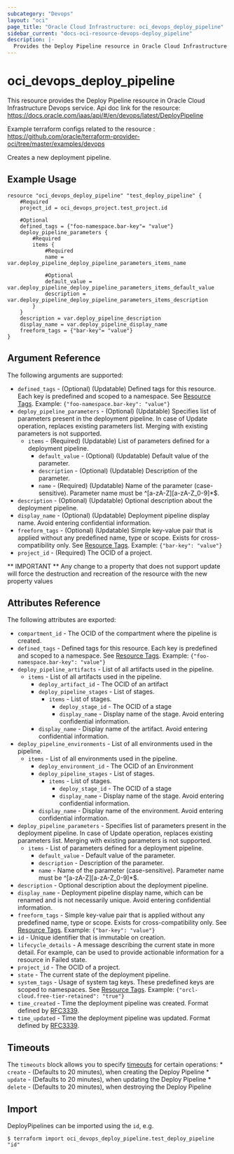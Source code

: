 ```yaml
---
subcategory: "Devops"
layout: "oci"
page_title: "Oracle Cloud Infrastructure: oci_devops_deploy_pipeline"
sidebar_current: "docs-oci-resource-devops-deploy_pipeline"
description: |-
  Provides the Deploy Pipeline resource in Oracle Cloud Infrastructure Devops service
---
```


# oci_devops_deploy_pipeline
This resource provides the Deploy Pipeline resource in Oracle Cloud Infrastructure Devops service.
Api doc link for the resource: https://docs.oracle.com/iaas/api/#/en/devops/latest/DeployPipeline

Example terraform configs related to the resource : https://github.com/oracle/terraform-provider-oci/tree/master/examples/devops

Creates a new deployment pipeline.

## Example Usage

```hcl
resource "oci_devops_deploy_pipeline" "test_deploy_pipeline" {
	#Required
	project_id = oci_devops_project.test_project.id

	#Optional
	defined_tags = {"foo-namespace.bar-key"= "value"}
	deploy_pipeline_parameters {
		#Required
		items {
			#Required
			name = var.deploy_pipeline_deploy_pipeline_parameters_items_name

			#Optional
			default_value = var.deploy_pipeline_deploy_pipeline_parameters_items_default_value
			description = var.deploy_pipeline_deploy_pipeline_parameters_items_description
		}
	}
	description = var.deploy_pipeline_description
	display_name = var.deploy_pipeline_display_name
	freeform_tags = {"bar-key"= "value"}
}
```

## Argument Reference

The following arguments are supported:

* `defined_tags` - (Optional) (Updatable) Defined tags for this resource. Each key is predefined and scoped to a namespace. See [Resource Tags](https://docs.cloud.oracle.com/iaas/Content/General/Concepts/resourcetags.htm). Example: `{"foo-namespace.bar-key": "value"}`
* `deploy_pipeline_parameters` - (Optional) (Updatable) Specifies list of parameters present in the deployment pipeline. In case of Update operation, replaces existing parameters list. Merging with existing parameters is not supported.
	* `items` - (Required) (Updatable) List of parameters defined for a deployment pipeline.
		* `default_value` - (Optional) (Updatable) Default value of the parameter.
		* `description` - (Optional) (Updatable) Description of the parameter.
		* `name` - (Required) (Updatable) Name of the parameter (case-sensitive). Parameter name must be ^[a-zA-Z][a-zA-Z_0-9]*$.
* `description` - (Optional) (Updatable) Optional description about the deployment pipeline.
* `display_name` - (Optional) (Updatable) Deployment pipeline display name. Avoid entering confidential information.
* `freeform_tags` - (Optional) (Updatable) Simple key-value pair that is applied without any predefined name, type or scope. Exists for cross-compatibility only.  See [Resource Tags](https://docs.cloud.oracle.com/iaas/Content/General/Concepts/resourcetags.htm). Example: `{"bar-key": "value"}`
* `project_id` - (Required) The OCID of a project.


** IMPORTANT **
Any change to a property that does not support update will force the destruction and recreation of the resource with the new property values

## Attributes Reference

The following attributes are exported:

* `compartment_id` - The OCID of the compartment where the pipeline is created.
* `defined_tags` - Defined tags for this resource. Each key is predefined and scoped to a namespace. See [Resource Tags](https://docs.cloud.oracle.com/iaas/Content/General/Concepts/resourcetags.htm). Example: `{"foo-namespace.bar-key": "value"}`
* `deploy_pipeline_artifacts` - List of all artifacts used in the pipeline.
	* `items` - List of all artifacts used in the pipeline.
		* `deploy_artifact_id` - The OCID of an artifact
		* `deploy_pipeline_stages` - List of stages.
			* `items` - List of stages.
				* `deploy_stage_id` - The OCID of a stage
				* `display_name` - Display name of the stage. Avoid entering confidential information.
		* `display_name` - Display name of the artifact. Avoid entering confidential information.
* `deploy_pipeline_environments` - List of all environments used in the pipeline.
	* `items` - List of all environments used in the pipeline.
		* `deploy_environment_id` - The OCID of an Environment
		* `deploy_pipeline_stages` - List of stages.
			* `items` - List of stages.
				* `deploy_stage_id` - The OCID of a stage
				* `display_name` - Display name of the stage. Avoid entering confidential information.
		* `display_name` - Display name of the environment. Avoid entering confidential information.
* `deploy_pipeline_parameters` - Specifies list of parameters present in the deployment pipeline. In case of Update operation, replaces existing parameters list. Merging with existing parameters is not supported.
	* `items` - List of parameters defined for a deployment pipeline.
		* `default_value` - Default value of the parameter.
		* `description` - Description of the parameter.
		* `name` - Name of the parameter (case-sensitive). Parameter name must be ^[a-zA-Z][a-zA-Z_0-9]*$.
* `description` - Optional description about the deployment pipeline.
* `display_name` - Deployment pipeline display name, which can be renamed and is not necessarily unique. Avoid entering confidential information.
* `freeform_tags` - Simple key-value pair that is applied without any predefined name, type or scope. Exists for cross-compatibility only.  See [Resource Tags](https://docs.cloud.oracle.com/iaas/Content/General/Concepts/resourcetags.htm). Example: `{"bar-key": "value"}`
* `id` - Unique identifier that is immutable on creation.
* `lifecycle_details` - A message describing the current state in more detail. For example, can be used to provide actionable information for a resource in Failed state.
* `project_id` - The OCID of a project.
* `state` - The current state of the deployment pipeline.
* `system_tags` - Usage of system tag keys. These predefined keys are scoped to namespaces. See [Resource Tags](https://docs.cloud.oracle.com/iaas/Content/General/Concepts/resourcetags.htm). Example: `{"orcl-cloud.free-tier-retained": "true"}`
* `time_created` - Time the deployment pipeline was created. Format defined by [RFC3339](https://datatracker.ietf.org/doc/html/rfc3339).
* `time_updated` - Time the deployment pipeline was updated. Format defined by [RFC3339](https://datatracker.ietf.org/doc/html/rfc3339).

## Timeouts

The `timeouts` block allows you to specify [timeouts](https://registry.terraform.io/providers/oracle/oci/latest/docs/guides/changing_timeouts) for certain operations:
	* `create` - (Defaults to 20 minutes), when creating the Deploy Pipeline
	* `update` - (Defaults to 20 minutes), when updating the Deploy Pipeline
	* `delete` - (Defaults to 20 minutes), when destroying the Deploy Pipeline


## Import

DeployPipelines can be imported using the `id`, e.g.

```
$ terraform import oci_devops_deploy_pipeline.test_deploy_pipeline "id"
```

